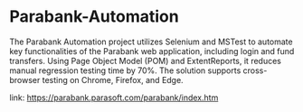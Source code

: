 # Parabank-Automation
The Parabank Automation project utilizes Selenium and MSTest to automate key functionalities of the Parabank web application, including login and fund transfers. Using Page Object Model (POM) and ExtentReports, it reduces manual regression testing time by 70%. The solution supports cross-browser testing on Chrome, Firefox, and Edge.

link: https://parabank.parasoft.com/parabank/index.htm
